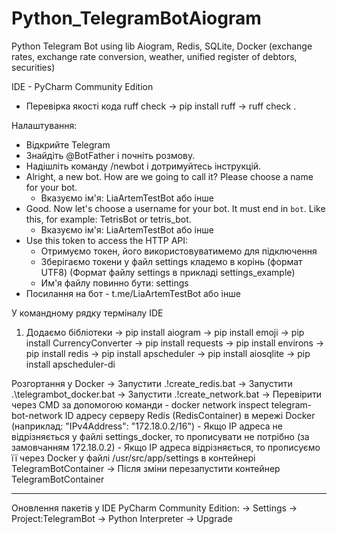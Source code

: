 # Python_TelegramBotAiogram
Python Telegram Bot using lib Aiogram, Redis, SQLite, Docker (exchange rates, exchange rate conversion, weather, unified register of debtors, securities)

IDE - PyCharm Community Edition

- Перевірка якості кода ruff check
-> pip install ruff
-> ruff check .

Налаштування:
 - Відкрийте Telegram
 - Знайдіть @BotFather і почніть розмову.
 - Надішліть команду /newbot і дотримуйтесь інструкцій.
 - Alright, a new bot. How are we going to call it? Please choose a name for your bot.
   - Вказуємо ім'я: LiaArtemTestBot або інше
 - Good. Now let's choose a username for your bot. It must end in `bot`. Like this, for example: TetrisBot or tetris_bot.
   - Вказуємо ім'я: LiaArtemTestBot або інше
 - Use this token to access the HTTP API:
   - Отримуємо токен, його використовуватимемо для підключення
   - Зберігаємо токени у файл settings кладемо в корінь (формат UTF8) (Формат файлу settings в прикладі settings_example)
   - Им'я файлу повинно бути: settings
 - Посилання на бот - t.me/LiaArtemTestBot або інше

У командному рядку терміналу IDE
1) Додаємо бібліотеки
-> pip install aiogram
-> pip install emoji
-> pip install CurrencyConverter
-> pip install requests
-> pip install environs
-> pip install redis
-> pip install apscheduler
-> pip install aiosqlite
-> pip install apscheduler-di

Розгортання у Docker
-> Запустити .\!create_redis.bat
-> Запустити .\telegrambot_docker.bat
-> Запустити .\!create_network.bat
-> Перевірити через CMD за допомогою команди - docker network inspect telegram-bot-network
   ID адресу серверу Redis (RedisContainer) в мережі Docker (наприклад: "IPv4Address": "172.18.0.2/16")
    - Якщо IP адреса не відрізняється у файлі settings_docker, то прописувати не потрібно (за замовчанням 172.18.0.2)
    - Якщо IP адреса відрізняється, то прописуємо її через Docker у файлі /usr/src/app/settings в контейнері TelegramBotContainer
-> Після зміни перезапустити контейнер TelegramBotContainer

---------------------------------------------------
Оновлення пакетів у IDE PyCharm Community Edition:
-> Settings -> Project:TelegramBot -> Python Interpreter -> Upgrade
